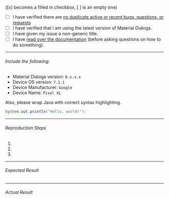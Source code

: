 ([x] becomes a filled in checkbox, [ ] is an empty one)

- [ ] I have verified there are [no duplicate active or recent bugs, questions, or requests](https://github.com/afollestad/material-dialogs/issues?q=is%3Aissue+is%3Aclosed)
- [ ] I have verified that I am using the latest version of Material Dialogs.
- [ ] I have given my issue a non-generic title.
- [ ] I have [read over the documentation](https://github.com/afollestad/material-dialogs/blob/master/README.md) (before asking questions on how to do something).

---

###### Include the following:
 - Material Dialogs version: `0.x.x.x`
 - Device OS version: `7.1.1`
 - Device Manufacturer: `Google`
 - Device Name: `Pixel XL`

Also, please wrap Java with correct syntax highlighting.

```java
System.out.println("Hello, world!");
```
 
---
 
###### Reproduction Steps

1. 
2. 
3. 

---

###### Expected Result

---

###### Actual Result

